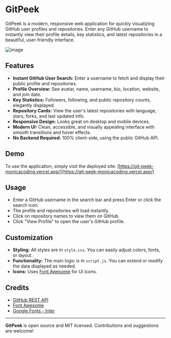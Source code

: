# GitPeek

GitPeek is a modern, responsive web application for quickly visualizing GitHub user profiles and repositories. Enter any GitHub username to instantly view their profile details, key statistics, and latest repositories in a beautiful, user-friendly interface.

![image](https://github.com/user-attachments/assets/b9e6fd6e-7a8b-4455-bebb-5876154a5314)

## Features

- **Instant GitHub User Search:** Enter a username to fetch and display their public profile and repositories.
- **Profile Overview:** See avatar, name, username, bio, location, website, and join date.
- **Key Statistics:** Followers, following, and public repository counts, elegantly displayed.
- **Repository Cards:** View the user's latest repositories with language, stars, forks, and last updated info.
- **Responsive Design:** Looks great on desktop and mobile devices.
- **Modern UI:** Clean, accessible, and visually appealing interface with smooth transitions and hover effects.
- **No Backend Required:** 100% client-side, using the public GitHub API.

## Demo

To use the application, simply visit the deployed site:
[https://git-peek-monicacoding.vercel.app/](https://git-peek-monicacoding.vercel.app/)

## Usage

- Enter a GitHub username in the search bar and press Enter or click the search icon.
- The profile and repositories will load instantly.
- Click on repository names to view them on GitHub.
- Click "View Profile" to open the user's GitHub profile.

## Customization

- **Styling:** All styles are in `style.css`. You can easily adjust colors, fonts, or layout.
- **Functionality:** The main logic is in `script.js`. You can extend or modify the data displayed as needed.
- **Icons:** Uses [Font Awesome](https://fontawesome.com/) for UI icons.

## Credits

- [GitHub REST API](https://docs.github.com/en/rest)
- [Font Awesome](https://fontawesome.com/)
- [Google Fonts - Inter](https://fonts.google.com/specimen/Inter)

---

**GitPeek** is open source and MIT licensed. Contributions and suggestions are welcome!

